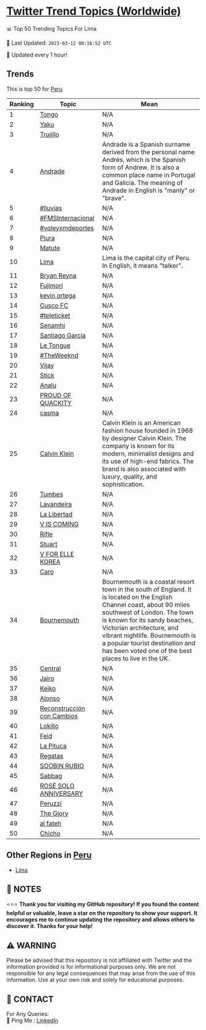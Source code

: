 [Twitter Trend Topics (Worldwide)](https://github.com/ErcinDedeoglu/Twitter-Trend-Topics)
==========


📊 Top 50 Trending Topics For Lima

📆 Last Updated: `2023-03-12 08:16:52 UTC`

🔧 Updated every 1 hour!


## Trends

This is top 50 for [Peru](</Peru>)

| Ranking | Topic | Mean |
| ------- | ------------ | ------------ |
| 1 | [Tongo](http://twitter.com/search?q=Tongo) | N/A |
| 2 | [Yaku](http://twitter.com/search?q=Yaku) | N/A |
| 3 | [Trujillo](http://twitter.com/search?q=Trujillo) | N/A |
| 4 | [Andrade](http://twitter.com/search?q=Andrade) | Andrade is a Spanish surname derived from the personal name Andrés, which is the Spanish form of Andrew. It is also a common place name in Portugal and Galicia. The meaning of Andrade in English is "manly" or "brave". |
| 5 | [#lluvias](http://twitter.com/search?q=%23lluvias) | N/A |
| 6 | [#FMSInternacional](http://twitter.com/search?q=%23FMSInternacional) | N/A |
| 7 | [#voleyxmdeportes](http://twitter.com/search?q=%23voleyxmdeportes) | N/A |
| 8 | [Piura](http://twitter.com/search?q=Piura) | N/A |
| 9 | [Matute](http://twitter.com/search?q=Matute) | N/A |
| 10 | [Lima](http://twitter.com/search?q=Lima) | Lima is the capital city of Peru. In English, it means "talker". |
| 11 | [Bryan Reyna](http://twitter.com/search?q=Bryan+Reyna) | N/A |
| 12 | [Fujimori](http://twitter.com/search?q=Fujimori) | N/A |
| 13 | [kevin ortega](http://twitter.com/search?q=kevin+ortega) | N/A |
| 14 | [Cusco FC](http://twitter.com/search?q=Cusco+FC) | N/A |
| 15 | [#teleticket](http://twitter.com/search?q=%23teleticket) | N/A |
| 16 | [Senamhi](http://twitter.com/search?q=Senamhi) | N/A |
| 17 | [Santiago García](http://twitter.com/search?q=Santiago+Garc%c3%ada) | N/A |
| 18 | [Le Tongue](http://twitter.com/search?q=Le+Tongue) | N/A |
| 19 | [#TheWeeknd](http://twitter.com/search?q=%23TheWeeknd) | N/A |
| 20 | [Vijay](http://twitter.com/search?q=Vijay) | N/A |
| 21 | [Stick](http://twitter.com/search?q=Stick) | N/A |
| 22 | [Analu](http://twitter.com/search?q=Analu) | N/A |
| 23 | [PROUD OF QUACKITY](http://twitter.com/search?q=PROUD+OF+QUACKITY) | N/A |
| 24 | [casma](http://twitter.com/search?q=casma) | N/A |
| 25 | [Calvin Klein](http://twitter.com/search?q=Calvin+Klein) | Calvin Klein is an American fashion house founded in 1968 by designer Calvin Klein. The company is known for its modern, minimalist designs and its use of high-end fabrics. The brand is also associated with luxury, quality, and sophistication. |
| 26 | [Tumbes](http://twitter.com/search?q=Tumbes) | N/A |
| 27 | [Lavandeira](http://twitter.com/search?q=Lavandeira) | N/A |
| 28 | [La Libertad](http://twitter.com/search?q=La+Libertad) | N/A |
| 29 | [V IS COMING](http://twitter.com/search?q=V+IS+COMING) | N/A |
| 30 | [Rifle](http://twitter.com/search?q=Rifle) | N/A |
| 31 | [Stuart](http://twitter.com/search?q=Stuart) | N/A |
| 32 | [V FOR ELLE KOREA](http://twitter.com/search?q=V+FOR+ELLE+KOREA) | N/A |
| 33 | [Caro](http://twitter.com/search?q=Caro) | N/A |
| 34 | [Bournemouth](http://twitter.com/search?q=Bournemouth) | Bournemouth is a coastal resort town in the south of England. It is located on the English Channel coast, about 90 miles southwest of London. The town is known for its sandy beaches, Victorian architecture, and vibrant nightlife. Bournemouth is a popular tourist destination and has been voted one of the best places to live in the UK. |
| 35 | [Central](http://twitter.com/search?q=Central) | N/A |
| 36 | [Jairo](http://twitter.com/search?q=Jairo) | N/A |
| 37 | [Keiko](http://twitter.com/search?q=Keiko) | N/A |
| 38 | [Alonso](http://twitter.com/search?q=Alonso) | N/A |
| 39 | [Reconstrucción con Cambios](http://twitter.com/search?q=Reconstrucci%c3%b3n+con+Cambios) | N/A |
| 40 | [Lokillo](http://twitter.com/search?q=Lokillo) | N/A |
| 41 | [Feid](http://twitter.com/search?q=Feid) | N/A |
| 42 | [La Pituca](http://twitter.com/search?q=La+Pituca) | N/A |
| 43 | [Regatas](http://twitter.com/search?q=Regatas) | N/A |
| 44 | [SOOBIN RUBIO](http://twitter.com/search?q=SOOBIN+RUBIO) | N/A |
| 45 | [Sabbag](http://twitter.com/search?q=Sabbag) | N/A |
| 46 | [ROSÉ SOLO ANNIVERSARY](http://twitter.com/search?q=ROS%c3%89+SOLO+ANNIVERSARY) | N/A |
| 47 | [Peruzzi](http://twitter.com/search?q=Peruzzi) | N/A |
| 48 | [The Glory](http://twitter.com/search?q=The+Glory) | N/A |
| 49 | [al fateh](http://twitter.com/search?q=al+fateh) | N/A |
| 50 | [Chicho](http://twitter.com/search?q=Chicho) | N/A |



## Other Regions in [Peru](</Peru>)

* [Lima](</Peru/Lima.md>)



## 📝 NOTES

⭐⭐⭐ **Thank you for visiting my GitHub repository! If you found the content helpful or valuable, leave a star on the repository to show your support. It encourages me to continue updating the repository and allows others to discover it. Thanks for your help!**


## ⚠️ WARNING

Please be advised that this repository is not affiliated with Twitter and the information provided is for informational purposes only. We are not responsible for any legal consequences that may arise from the use of this information. Use at your own risk and solely for educational purposes.


## 📨 CONTACT

 For Any Queries:  
            🏓 Ping Me : [LinkedIn](https://www.linkedin.com/in/ercindedeoglu/)
